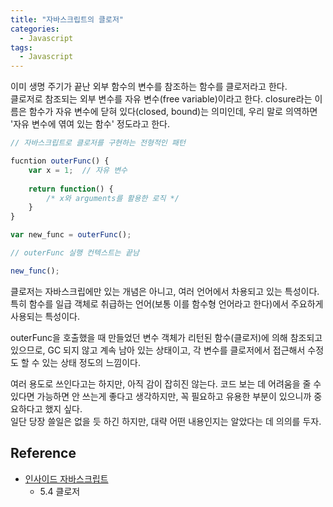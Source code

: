 ```yaml
---
title: "자바스크립트의 클로저"
categories:
  - Javascript
tags:
  - Javascript
---
```


이미 생명 주기가 끝난 외부 함수의 변수를 참조하는 함수를 클로저라고 한다.  
클로저로 참조되는 외부 변수를 자유 변수(free variable)이라고 한다. closure라는 이름은 함수가 자유 변수에 닫혀 있다(closed, bound)는 의미인데, 우리 말로 의역하면 '자유 변수에 엮여 있는 함수' 정도라고 한다.

```javascript
// 자바스크립트로 클로저를 구현하는 전형적인 패턴

fucntion outerFunc() {
    var x = 1;  // 자유 변수
    
    return function() {
        /* x와 arguments를 활용한 로직 */
    }
}

var new_func = outerFunc();

// outerFunc 실행 컨텍스트는 끝남

new_func();
```


클로저는 자바스크립에만 있는 개념은 아니고, 여러 언어에서 차용되고 있는 특성이다. 특히 함수를 일급 객체로 취급하는 언어(보통 이를 함수형 언어라고 한다)에서 주요하게 사용되는 특성이다.

outerFunc을 호출했을 때 만들었던 변수 객체가 리턴된 함수(클로저)에 의해 참조되고 있으므로, GC 되지 않고 계속 남아 있는 상태이고, 각 변수를 클로저에서 접근해서 수정도 할 수 있는 상태 정도의 느낌이다.

여러 용도로 쓰인다고는 하지만, 아직 감이 잡히진 않는다. 코드 보는 데 어려움을 줄 수 있다면 가능하면 안 쓰는게 좋다고 생각하지만, 꼭 필요하고 유용한 부분이 있으니까 중요하다고 했지 싶다.  
일단 당장 쓸일은 없을 듯 하긴 하지만, 대략 어떤 내용인지는 알았다는 데 의의를 두자.


## Reference
- [인사이드 자바스크립트](http://book.naver.com/bookdb/book_detail.nhn?bid=7400243)
    + 5.4 클로저